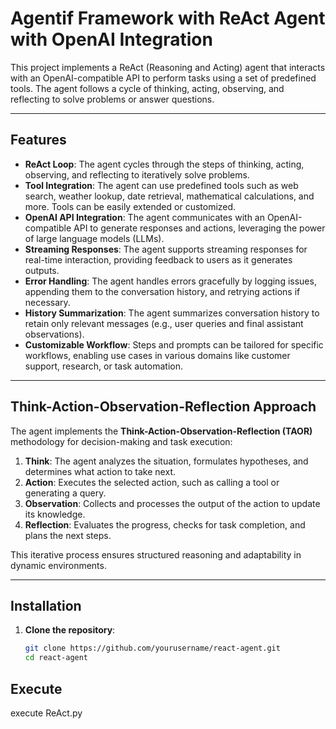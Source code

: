 # Agentif Framework with ReAct Agent with OpenAI Integration

This project implements a ReAct (Reasoning and Acting) agent that interacts with an OpenAI-compatible API to perform tasks using a set of predefined tools. The agent follows a cycle of thinking, acting, observing, and reflecting to solve problems or answer questions.

---

## Features

- **ReAct Loop**: The agent cycles through the steps of thinking, acting, observing, and reflecting to iteratively solve problems.
- **Tool Integration**: The agent can use predefined tools such as web search, weather lookup, date retrieval, mathematical calculations, and more. Tools can be easily extended or customized.
- **OpenAI API Integration**: The agent communicates with an OpenAI-compatible API to generate responses and actions, leveraging the power of large language models (LLMs).
- **Streaming Responses**: The agent supports streaming responses for real-time interaction, providing feedback to users as it generates outputs.
- **Error Handling**: The agent handles errors gracefully by logging issues, appending them to the conversation history, and retrying actions if necessary.
- **History Summarization**: The agent summarizes conversation history to retain only relevant messages (e.g., user queries and final assistant observations).
- **Customizable Workflow**: Steps and prompts can be tailored for specific workflows, enabling use cases in various domains like customer support, research, or task automation.

---

## Think-Action-Observation-Reflection Approach

The agent implements the **Think-Action-Observation-Reflection (TAOR)** methodology for decision-making and task execution:

1. **Think**: The agent analyzes the situation, formulates hypotheses, and determines what action to take next.
2. **Action**: Executes the selected action, such as calling a tool or generating a query.
3. **Observation**: Collects and processes the output of the action to update its knowledge.
4. **Reflection**: Evaluates the progress, checks for task completion, and plans the next steps.

This iterative process ensures structured reasoning and adaptability in dynamic environments.

---

## Installation

1. **Clone the repository**:
   ```bash
   git clone https://github.com/yourusername/react-agent.git
   cd react-agent

## Execute
execute ReAct.py
